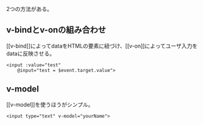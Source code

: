 2つの方法がある。

## v-bindとv-onの組み合わせ
[[v-bind]]によってdataをHTMLの要素に紐づけ、[[v-on]]によってユーザ入力をdataに反映させる。
```
<input :value="test" 
	@input="test = $event.target.value">
```

## v-model
[[v-model]]を使うほうがシンプル。
```
<input type="text" v-model="yourName">
```